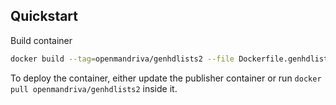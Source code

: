 ## Quickstart
Build container

```bash
docker build --tag=openmandriva/genhdlists2 --file Dockerfile.genhdlists2 .
```

To deploy the container, either update the publisher container
or run ```docker pull openmandriva/genhdlists2``` inside it.
